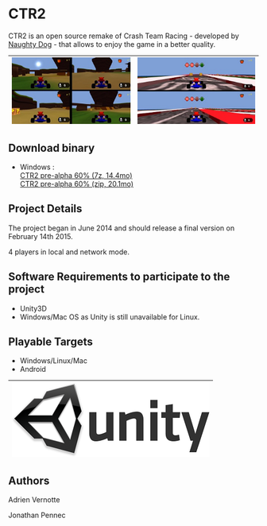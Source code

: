 CTR2
============
CTR2 is an open source remake of Crash Team Racing - developed by [Naughty Dog](http://www.naughtydog.com) - that allows to enjoy the game in a better quality.

| ![CTR2](https://raw.githubusercontent.com/AdrienVR/CTR2/master/ctr2_preview.jpg "Warning, this a preview of the alpha version") | ![CTR2](https://raw.githubusercontent.com/AdrienVR/CTR2/master/ctr2_race_preview.jpg "Warning, this a preview of the alpha version") |
|:----:|:----:|

## Download binary

* Windows :  
		[CTR2 pre-alpha 60% (7z, 14.4mo)](https://drive.google.com/file/d/0B2xlFxzCEekzN1dNSjBNazBsLTA/view?usp=sharing)  
		[CTR2 pre-alpha 60% (zip, 20.1mo)](https://drive.google.com/file/d/0B2xlFxzCEekzNjZJZ2hFM3c4ek0/view?usp=sharing)  

## Project Details

The project began in June 2014 and should release a final version on February 14th 2015.  
  
4 players in local and network mode.

## Software Requirements to participate to the project

* Unity3D
* Windows/Mac OS as Unity is still unavailable for Linux.

## Playable Targets

* Windows/Linux/Mac
* Android

| ![Unity3D](https://raw.githubusercontent.com/AdrienVR/CTR2/master/unity.png "Unity3D") |
|:----:|

## Authors

Adrien Vernotte  

Jonathan Pennec  
